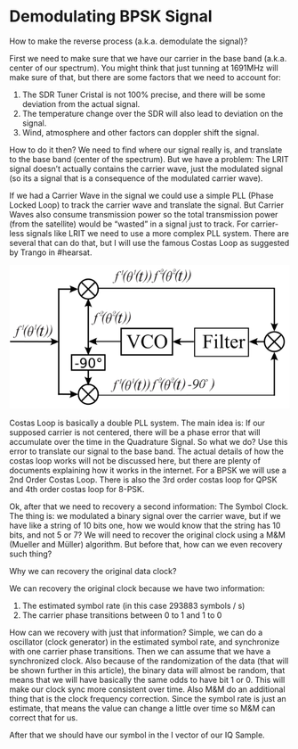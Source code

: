 # Demodulating BPSK Signal

How to make the reverse process \(a.k.a. demodulate the signal\)?

First we need to make sure that we have our carrier in the base band \(a.k.a. center of our spectrum\). You might think that just tunning at 1691MHz will make sure of that, but there are some factors that we need to account for:

1. The SDR Tuner Cristal is not 100% precise, and there will be some deviation from the actual signal.
2. The temperature change over the SDR will also lead to deviation on the signal.
3. Wind, atmosphere and other factors can doppler shift the signal.

How to do it then? We need to find where our signal really is, and translate to the base band \(center of the spectrum\). But we have a problem: The LRIT signal doesn’t actually contains the carrier wave, just the modulated signal \(so its a signal that is a consequence of the modulated carrier wave\).

If we had a Carrier Wave in the signal we could use a simple PLL \(Phase Locked Loop\) to track the carrier wave and translate the signal. But Carrier Waves also consume transmission power so the total transmission power \(from the satellite\) would be “wasted” in a signal just to track. For carrier-less signals like LRIT we need to use a more complex PLL system. There are several that can do that, but I will use the famous Costas Loop as suggested by Trango in \#hearsat.

![](/assets/costas-loop.png)

Costas Loop is basically a double PLL system. The main idea is: If our supposed carrier is not centered, there will be a phase error that will accumulate over the time in the Quadrature Signal. So what we do? Use this error to translate our signal to the base band. The actual details of how the costas loop works will not be discussed here, but there are plenty of documents explaining how it works in the internet. For a BPSK we will use a 2nd Order Costas Loop. There is also the 3rd order costas loop for QPSK and 4th order costas loop for 8-PSK.

Ok, after that we need to recovery a second information: The Symbol Clock. The thing is: we modulated a binary signal over the carrier wave, but if we have like a string of 10 bits one, how we would know that the string has 10 bits, and not 5 or 7? We will need to recover the original clock using a M&M \(Mueller and Müller\) algorithm. But before that, how can we even recovery such thing?

Why we can recovery the original data clock?

We can recovery the original clock because we have two information:

1. The estimated symbol rate \(in this case 293883 symbols / s\)
2. The carrier phase transitions between 0 to 1 and 1 to 0

How can we recovery with just that information? Simple, we can do a oscillator \(clock generator\) in the estimated symbol rate, and synchronize with one carrier phase transitions. Then we can assume that we have a synchronized clock. Also because of the randomization of the data \(that will be shown further in this article\), the binary data will almost be random, that means that we will have basically the same odds to have bit 1 or 0. This will make our clock sync more consistent over time. Also M&M do an additional thing that is the clock frequency correction. Since the symbol rate is just an estimate, that means the value can change a little over time so M&M can correct that for us.

After that we should have our symbol in the I vector of our IQ Sample.

